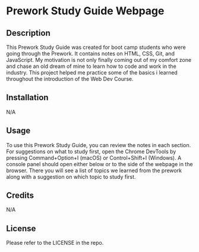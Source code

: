 # Prework Study Guide Webpage
## Description

This Prework Study Guide was created for boot camp students who were going through the Prework. It contains notes on HTML, CSS, Git, and JavaScript.
My motivation is not only finally coming out of my comfort zone and chase an old dream of mine to learn how to code and work in the industry. This project helped me practice some of the basics i learned throughout the introduction of the Web Dev Course.

## Installation

N/A

## Usage

To use this Prework Study Guide, you can review the notes in each section. For suggestions on what to study first, open the Chrome DevTools by pressing Command+Option+I (macOS) or Control+Shift+I (Windows). A console panel should open either below or to the side of the webpage in the browser. There you will see a list of topics we learned from the prework along with a suggestion on which topic to study first.

## Credits

N/A

## License

Please refer to the LICENSE in the repo.
